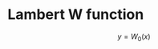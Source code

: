# Lambert W function

```math
y = W_0(x)
```

<p align="center"><!-- cmdrun cat lambert_w.svg --></p>
